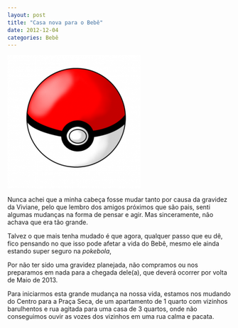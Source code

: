 ```yaml
---
layout: post
title: "Casa nova para o Bebê"
date: 2012-12-04
categories: Bebê
---
```


![image0](/assets/images/pokeball-300x300.png)

Nunca achei que a minha cabeça fosse mudar tanto por causa da gravidez
da Viviane, pelo que lembro dos amigos próximos que são pais, senti
algumas mudanças na forma de pensar e agir. Mas sinceramente, não achava
que era tão grande.

Talvez o que mais tenha mudado é que agora, qualquer passo que eu dê,
fico pensando no que isso pode afetar a vida do Bebê, mesmo ele ainda
estando super seguro na *pokebola*,

Por não ter sido uma gravidez planejada, não compramos ou nos preparamos
em nada para a chegada dele(a), que deverá ocorrer por volta de Maio de
2013.

Para iniciarmos esta grande mudança na nossa vida, estamos nos mudando
do Centro para a Praça Seca, de um apartamento de 1 quarto com vizinhos
barulhentos e rua agitada para uma casa de 3 quartos, onde não
conseguimos ouvir as vozes dos vizinhos em uma rua calma e pacata.
